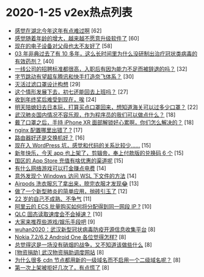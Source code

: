 # 2020-1-25 v2ex热点列表

+ [感觉在湖北今年这年有点难过啊](https://www.v2ex.com/t/640251#reply62) [62]
+ [感觉随着年龄的增大，越来越不愿意升级软件了](https://www.v2ex.com/t/640259#reply60) [60]
+ [现在的电子设备对父母也太不友好了](https://www.v2ex.com/t/640255#reply58) [58]
+ [03 年非典过去了有 10 多年，这么长时间里为什么没研制出治疗冠状类病毒的有效药剂？](https://www.v2ex.com/t/640292#reply40) [40]
+ [一线公司的招聘标准都很高，入职后有因为能力不足而被辞退的吗？](https://www.v2ex.com/t/640242#reply32) [32]
+ [字节跳动有望超车腾讯和快手打造奈飞体系？](https://www.v2ex.com/t/640232#reply30) [30]
+ [灭活过滤口罩设计构想](https://www.v2ex.com/t/640229#reply29) [29]
+ [这个情形发展下去，初七还能回去上班吗？](https://www.v2ex.com/t/640291#reply27) [27]
+ [收到年终奖后难受到现在，唉](https://www.v2ex.com/t/640258#reply24) [24]
+ [明天陪媳妇去日本玩，打算买点口罩回来，想知道海关可以过多少口罩？](https://www.v2ex.com/t/640252#reply22) [22]
+ [武汉肺炎国内情况不容乐观，作为程序员的我们可以做点什么？](https://www.v2ex.com/t/640296#reply18) [18]
+ [戴了口罩之后，手持 iPhone XR 面部解锁好心累啊，你们怎么解决的？](https://www.v2ex.com/t/640253#reply18) [18]
+ [nginx 配置哪里出错了 ?](https://www.v2ex.com/t/640235#reply17) [17]
+ [路由器好还是交换机好？](https://www.v2ex.com/t/640281#reply16) [16]
+ [现在入 WordPress 坑，感觉和代码的关系比较少……](https://www.v2ex.com/t/640268#reply15) [15]
+ [新年快乐，今天 app 也上架了，剪辑帝，奉上付款版的兑换码 6 个](https://www.v2ex.com/t/640234#reply15) [15]
+ [国区的 App Store 充值有啥优惠的渠道呢](https://www.v2ex.com/t/640237#reply15) [15]
+ [有什么网络游戏可以打金赚点电费](https://www.v2ex.com/t/640293#reply14) [14]
+ [意外发现个 Windows 访问 WSL 下文件的方法](https://www.v2ex.com/t/640254#reply14) [14]
+ [Airpods 洗衣服忘了拿出来，晾完衣服才发现😂](https://www.v2ex.com/t/640269#reply13) [13]
+ [做了一个新型肺炎的简单应用，抛砖引玉了](https://www.v2ex.com/t/640245#reply12) [12]
+ [22 岁的自己不成熟、不争气](https://www.v2ex.com/t/640256#reply11) [11]
+ [阿里云的 ECS 批量购买如何将分配得到同一网段 IP ?](https://www.v2ex.com/t/640299#reply10) [10]
+ [QLC 固态读取速度会不会掉速？](https://www.v2ex.com/t/640236#reply10) [10]
+ [大家来推荐些游戏/娱乐手段吧](https://www.v2ex.com/t/640266#reply9) [9]
+ [wuhan2020：武汉新型冠状病毒防疫开源信息收集平台](https://www.v2ex.com/t/640257#reply8) [8]
+ [Nokia 7.2/6.2 Android One 各位觉得怎样?](https://www.v2ex.com/t/640263#reply8) [8]
+ [总觉得这是一场没有硝烟的战争，又不知道该做些什么](https://www.v2ex.com/t/640270#reply8) [8]
+ [[物资捐助] 武汉物资捐助调度网站](https://www.v2ex.com/t/640233#reply8) [8]
+ [为什么很多 cdn 节点都用新的一级域名而不启用一个二级域名呢？](https://www.v2ex.com/t/640243#reply8) [8]
+ [第一次上架被拒好几次了，有点慌了](https://www.v2ex.com/t/640249#reply8) [8]

